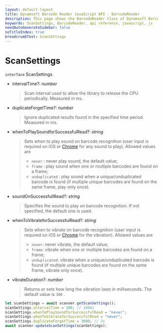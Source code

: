 ```yaml
---
layout: default-layout
title: Dynamsoft Barcode Reader JavaScript API - BarcodeReader
description: This page shows the BarcodeReader Class of Dynamsoft Barcode Reader JavaScript SDK.
keywords: ScanSettings, BarcodeReader, api reference, javascript, js
needAutoGenerateSidebar: false
noTitleIndex: true
breadcrumbText: ScanSettings
---
```


# ScanSettings

`interface` ScanSettings

* intervalTime?: *number*

  > Scan interval used to allow the library to release the CPU periodically. Measured in ms.

* duplicateForgetTime?: *number*

  > Ignore duplicated results found in the specified time period. Measured in ms.

* whenToPlaySoundforSuccessfulRead?: *string*

  > Sets when to play sound on barcode recognition (user input is required on iOS or [Chrome](https://developers.google.com/web/updates/2017/09/autoplay-policy-changes#chrome_enterprise_policies) for any sound to play). Allowed values are
  >
  > * `never` : never play sound, the default value;
  > * `frame` : play sound when one or multiple barcodes are found on a frame;
  > * `unduplicated` : play sound when a unique/unduplicated barcode is found (if multiple unique barcodes are found on the same frame, play only once).

* soundOnSuccessfullRead?: *string*

  > Specifies the sound to play on barcode recognition. If not specified, the default one is used.

* whenToVibrateforSuccessfulRead?: *string*

  > Sets when to vibrate on barcode recognition (user input is required on iOS or [Chrome](https://developers.google.com/web/updates/2017/09/autoplay-policy-changes#chrome_enterprise_policies) for the vibration). Allowed values are
  >
  > * `never`: never vibrate, the default value;
  > * `frame`: vibrate when one or multiple barcodes are found on a frame;
  > * `unduplicated`: vibrate when a unique/unduplicated barcode is found (if multiple unique barcodes are found on the same frame, vibrate only once).

* vibrateDuration?: *number*

  > Returns or sets how long the vibration lasts in milliseconds. The default value is `300` .

```js
let scanSettings = await scanner.getScanSettings();
scanSettings.intervalTime = 100; // 100ms
scanSettings.whenToPlaySoundforSuccessfulRead = "never";
scanSettings.whenToVibrateforSuccessfulRead = "never";
scanSettings.duplicateForgetTime = 3000; // 3s
await scanner.updateScanSettings(scanSettings);
```
